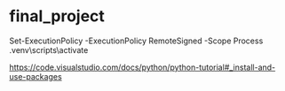 # final_project

Set-ExecutionPolicy -ExecutionPolicy RemoteSigned -Scope Process
 .venv\scripts\activate

 https://code.visualstudio.com/docs/python/python-tutorial#_install-and-use-packages